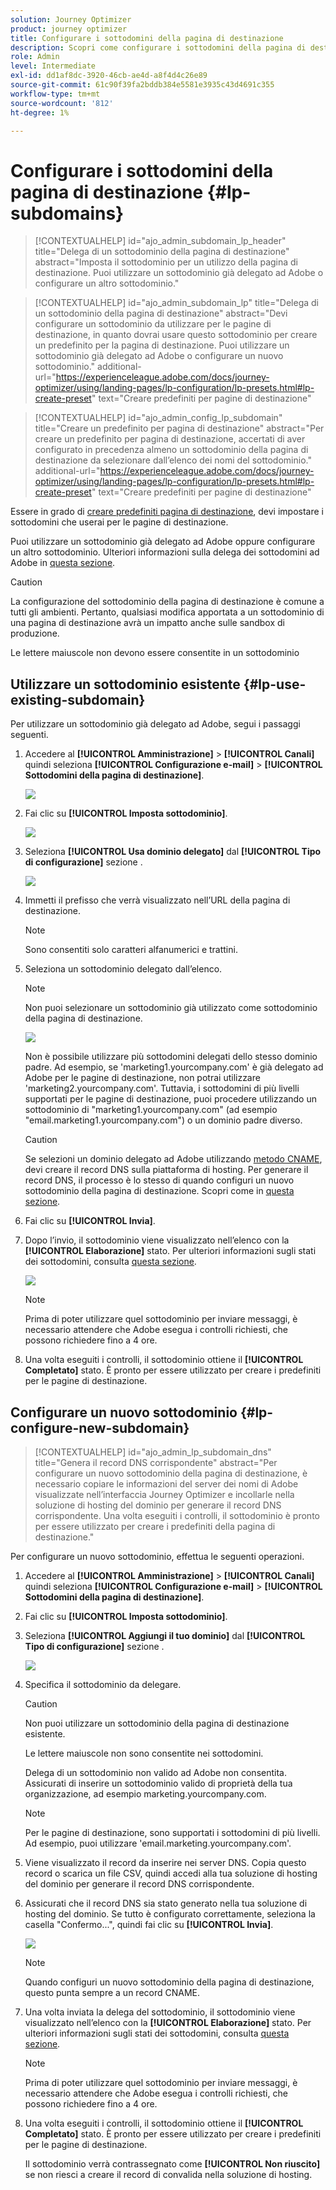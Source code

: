 ```yaml
---
solution: Journey Optimizer
product: journey optimizer
title: Configurare i sottodomini della pagina di destinazione
description: Scopri come configurare i sottodomini della pagina di destinazione con Journey Optimizer
role: Admin
level: Intermediate
exl-id: dd1af8dc-3920-46cb-ae4d-a8f4d4c26e89
source-git-commit: 61c90f39fa2bddb384e5581e3935c43d4691c355
workflow-type: tm+mt
source-wordcount: '812'
ht-degree: 1%

---
```


# Configurare i sottodomini della pagina di destinazione {#lp-subdomains}

>[!CONTEXTUALHELP]
>id="ajo_admin_subdomain_lp_header"
>title="Delega di un sottodominio della pagina di destinazione"
>abstract="Imposta il sottodominio per un utilizzo della pagina di destinazione. Puoi utilizzare un sottodominio già delegato ad Adobe o configurare un altro sottodominio."

>[!CONTEXTUALHELP]
>id="ajo_admin_subdomain_lp"
>title="Delega di un sottodominio della pagina di destinazione"
>abstract="Devi configurare un sottodominio da utilizzare per le pagine di destinazione, in quanto dovrai usare questo sottodominio per creare un predefinito per la pagina di destinazione. Puoi utilizzare un sottodominio già delegato ad Adobe o configurare un nuovo sottodominio."
>additional-url="https://experienceleague.adobe.com/docs/journey-optimizer/using/landing-pages/lp-configuration/lp-presets.html#lp-create-preset" text="Creare predefiniti per pagine di destinazione"

>[!CONTEXTUALHELP]
>id="ajo_admin_config_lp_subdomain"
>title="Creare un predefinito per pagina di destinazione"
>abstract="Per creare un predefinito per pagina di destinazione, accertati di aver configurato in precedenza almeno un sottodominio della pagina di destinazione da selezionare dall’elenco dei nomi del sottodominio."
>additional-url="https://experienceleague.adobe.com/docs/journey-optimizer/using/landing-pages/lp-configuration/lp-presets.html#lp-create-preset" text="Creare predefiniti per pagine di destinazione"

Essere in grado di [creare predefiniti pagina di destinazione](lp-presets.md), devi impostare i sottodomini che userai per le pagine di destinazione.

Puoi utilizzare un sottodominio già delegato ad Adobe oppure configurare un altro sottodominio. Ulteriori informazioni sulla delega dei sottodomini ad Adobe in [questa sezione](../configuration/delegate-subdomain.md).

>[!CAUTION]
>
>La configurazione del sottodominio della pagina di destinazione è comune a tutti gli ambienti. Pertanto, qualsiasi modifica apportata a un sottodominio di una pagina di destinazione avrà un impatto anche sulle sandbox di produzione.

Le lettere maiuscole non devono essere consentite in un sottodominio

## Utilizzare un sottodominio esistente {#lp-use-existing-subdomain}

Per utilizzare un sottodominio già delegato ad Adobe, segui i passaggi seguenti.

1. Accedere al **[!UICONTROL Amministrazione]** > **[!UICONTROL Canali]** quindi seleziona **[!UICONTROL Configurazione e-mail]** > **[!UICONTROL Sottodomini della pagina di destinazione]**.

   ![](assets/lp_access-subdomains.png)

1. Fai clic su **[!UICONTROL Imposta sottodominio]**.

   ![](assets/lp_set-up-subdomain.png)

1. Seleziona **[!UICONTROL Usa dominio delegato]** dal **[!UICONTROL Tipo di configurazione]** sezione .

   ![](assets/lp_use-delegated-subdomain.png)

1. Immetti il prefisso che verrà visualizzato nell’URL della pagina di destinazione.

   >[!NOTE]
   >
   >Sono consentiti solo caratteri alfanumerici e trattini.

1. Seleziona un sottodominio delegato dall’elenco.

   >[!NOTE]
   >
   >Non puoi selezionare un sottodominio già utilizzato come sottodominio della pagina di destinazione.

   <!--Capital letters are not allowed in subdomains. TBC by PM-->

   ![](assets/lp_prefix-and-subdomain.png)

   Non è possibile utilizzare più sottodomini delegati dello stesso dominio padre. Ad esempio, se &#39;marketing1.yourcompany.com&#39; è già delegato ad Adobe per le pagine di destinazione, non potrai utilizzare &#39;marketing2.yourcompany.com&#39;. Tuttavia, i sottodomini di più livelli supportati per le pagine di destinazione, puoi procedere utilizzando un sottodominio di &quot;marketing1.yourcompany.com&quot; (ad esempio &quot;email.marketing1.yourcompany.com&quot;) o un dominio padre diverso.

   >[!CAUTION]
   >
   >Se selezioni un dominio delegato ad Adobe utilizzando [metodo CNAME](../configuration/delegate-subdomain.md#cname-subdomain-delegation), devi creare il record DNS sulla piattaforma di hosting. Per generare il record DNS, il processo è lo stesso di quando configuri un nuovo sottodominio della pagina di destinazione. Scopri come in [questa sezione](#lp-configure-new-subdomain).

1. Fai clic su **[!UICONTROL Invia]**.

1. Dopo l’invio, il sottodominio viene visualizzato nell’elenco con la **[!UICONTROL Elaborazione]** stato. Per ulteriori informazioni sugli stati dei sottodomini, consulta [questa sezione](../configuration/about-subdomain-delegation.md#access-delegated-subdomains).<!--Same statuses?-->

   ![](assets/lp_subdomain-processing.png)

   >[!NOTE]
   >
   >Prima di poter utilizzare quel sottodominio per inviare messaggi, è necessario attendere che Adobe esegua i controlli richiesti, che possono richiedere fino a 4 ore.<!--Learn more in [this section](delegate-subdomain.md#subdomain-validation).-->

1. Una volta eseguiti i controlli, il sottodominio ottiene il **[!UICONTROL Completato]** stato. È pronto per essere utilizzato per creare i predefiniti per le pagine di destinazione.

## Configurare un nuovo sottodominio {#lp-configure-new-subdomain}

>[!CONTEXTUALHELP]
>id="ajo_admin_lp_subdomain_dns"
>title="Genera il record DNS corrispondente"
>abstract="Per configurare un nuovo sottodominio della pagina di destinazione, è necessario copiare le informazioni del server dei nomi di Adobe visualizzate nell’interfaccia Journey Optimizer e incollarle nella soluzione di hosting del dominio per generare il record DNS corrispondente. Una volta eseguiti i controlli, il sottodominio è pronto per essere utilizzato per creare i predefiniti della pagina di destinazione."

Per configurare un nuovo sottodominio, effettua le seguenti operazioni.

1. Accedere al **[!UICONTROL Amministrazione]** > **[!UICONTROL Canali]** quindi seleziona **[!UICONTROL Configurazione e-mail]** > **[!UICONTROL Sottodomini della pagina di destinazione]**.

1. Fai clic su **[!UICONTROL Imposta sottodominio]**.

1. Seleziona **[!UICONTROL Aggiungi il tuo dominio]** dal **[!UICONTROL Tipo di configurazione]** sezione .

   ![](assets/lp_add-your-own-subdomain.png)

1. Specifica il sottodominio da delegare.

   >[!CAUTION]
   >
   >Non puoi utilizzare un sottodominio della pagina di destinazione esistente.
   >
   >Le lettere maiuscole non sono consentite nei sottodomini.

   Delega di un sottodominio non valido ad Adobe non consentita. Assicurati di inserire un sottodominio valido di proprietà della tua organizzazione, ad esempio marketing.yourcompany.com.

   >[!NOTE]
   >
   >Per le pagine di destinazione, sono supportati i sottodomini di più livelli. Ad esempio, puoi utilizzare &#39;email.marketing.yourcompany.com&#39;.

1. Viene visualizzato il record da inserire nei server DNS. Copia questo record o scarica un file CSV, quindi accedi alla tua soluzione di hosting del dominio per generare il record DNS corrispondente.

1. Assicurati che il record DNS sia stato generato nella tua soluzione di hosting del dominio. Se tutto è configurato correttamente, seleziona la casella &quot;Confermo...&quot;, quindi fai clic su **[!UICONTROL Invia]**.

   ![](assets/lp_add-your-own-subdomain-confirm.png)

   >[!NOTE]
   >
   >Quando configuri un nuovo sottodominio della pagina di destinazione, questo punta sempre a un record CNAME.

1. Una volta inviata la delega del sottodominio, il sottodominio viene visualizzato nell’elenco con la **[!UICONTROL Elaborazione]** stato. Per ulteriori informazioni sugli stati dei sottodomini, consulta [questa sezione](../configuration/about-subdomain-delegation.md#access-delegated-subdomains).<!--Same statuses?-->

   >[!NOTE]
   >
   >Prima di poter utilizzare quel sottodominio per inviare messaggi, è necessario attendere che Adobe esegua i controlli richiesti, che possono richiedere fino a 4 ore.<!--Learn more in [this section](#subdomain-validation).-->

1. Una volta eseguiti i controlli, il sottodominio ottiene il **[!UICONTROL Completato]** stato. È pronto per essere utilizzato per creare i predefiniti per le pagine di destinazione.

   Il sottodominio verrà contrassegnato come **[!UICONTROL Non riuscito]** se non riesci a creare il record di convalida nella soluzione di hosting.
